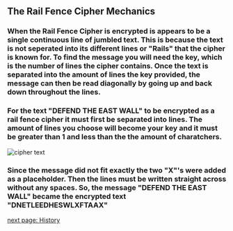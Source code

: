 
## The Rail Fence Cipher Mechanics
### When the Rail Fence Cipher is encrypted is appears to be a single continuous line of jumbled text. This is because the text is not seperated into its different lines or "Rails" that the cipher is known for. To find the message you will need the key, which is the number of lines the cipher contains. Once the text is separated into the amount of lines the key provided, the message can then be read diagonally by going up and back down throughout the lines. 
### For the text "DEFEND THE EAST WALL" to be encrypted as a rail fence cipher it must first be separated into lines. The amount of lines you choose will become your key and it must be greater than 1 and less than the the amount of charatchers.
![cipher text](http://sylvainavenel.esy.es/DNL_SI/TheBlackChamber/TheBlackChamber/lib/3703653.jpg)
### Since the message did not fit exactly the two "X"'s were added as a placeholder. Then the lines must be written straight across without any spaces. So, the message "DEFEND THE EAST WALL" became the encrypted text "DNETLEEDHESWLXFTAAX"
[next page: History](https://github.com/EPHS-CyberSecurity-2020-Hour3/CipherProject/blob/Rail_Fence/Rail_History.md)
